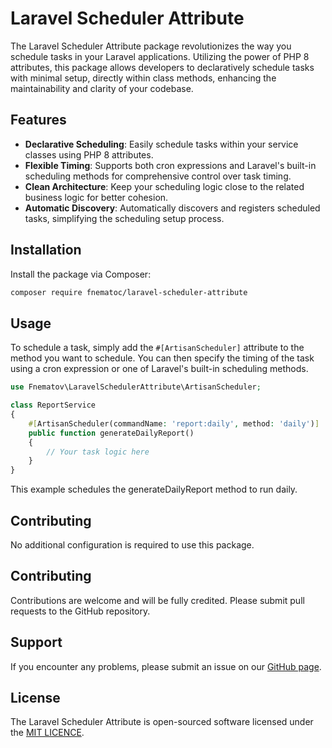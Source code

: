 # Laravel Scheduler Attribute

The Laravel Scheduler Attribute package revolutionizes the way you schedule tasks in your Laravel applications. Utilizing the power of PHP 8 attributes, this package allows developers to declaratively schedule tasks with minimal setup, directly within class methods, enhancing the maintainability and clarity of your codebase.

## Features

- **Declarative Scheduling**: Easily schedule tasks within your service classes using PHP 8 attributes.
- **Flexible Timing**: Supports both cron expressions and Laravel's built-in scheduling methods for comprehensive control over task timing.
- **Clean Architecture**: Keep your scheduling logic close to the related business logic for better cohesion.
- **Automatic Discovery**: Automatically discovers and registers scheduled tasks, simplifying the scheduling setup process.

## Installation

Install the package via Composer:

```bash
composer require fnematoc/laravel-scheduler-attribute
```

## Usage

To schedule a task, simply add the `#[ArtisanScheduler]` attribute to the method you want to schedule. You can then specify the timing of the task using a cron expression or one of Laravel's built-in scheduling methods.

```php
use Fnematov\LaravelSchedulerAttribute\ArtisanScheduler;

class ReportService
{
    #[ArtisanScheduler(commandName: 'report:daily', method: 'daily')]
    public function generateDailyReport()
    {
        // Your task logic here
    }
}
```
This example schedules the generateDailyReport method to run daily.

## Contributing
No additional configuration is required to use this package.

## Contributing
Contributions are welcome and will be fully credited. Please submit pull requests to the GitHub repository.

## Support
If you encounter any problems, please submit an issue on our [GitHub page](https://github.com/fnematov/laravel-scheduler-attribute).

## License
The Laravel Scheduler Attribute is open-sourced software licensed under the [MIT LICENCE](https://opensource.org/licenses/MIT).
```